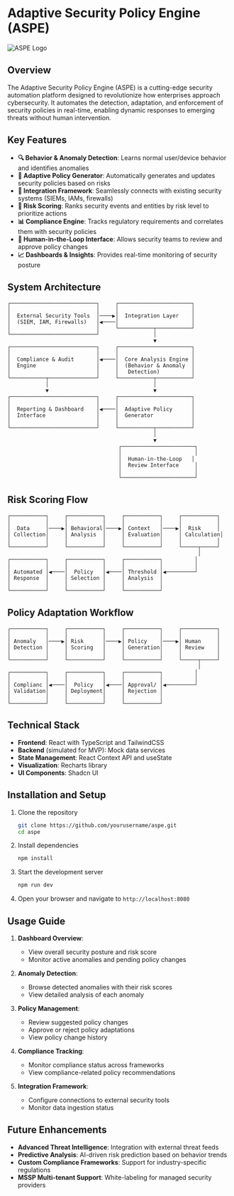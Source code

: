 
# Adaptive Security Policy Engine (ASPE) 

![ASPE Logo](https://via.placeholder.com/200x80?text=ASPE)

## Overview

The Adaptive Security Policy Engine (ASPE) is a cutting-edge security automation platform designed to revolutionize how enterprises approach cybersecurity. It automates the detection, adaptation, and enforcement of security policies in real-time, enabling dynamic responses to emerging threats without human intervention.

## Key Features

- **🔍 Behavior & Anomaly Detection**: Learns normal user/device behavior and identifies anomalies
- **📝 Adaptive Policy Generator**: Automatically generates and updates security policies based on risks
- **🔄 Integration Framework**: Seamlessly connects with existing security systems (SIEMs, IAMs, firewalls)
- **🎯 Risk Scoring**: Ranks security events and entities by risk level to prioritize actions
- **📊 Compliance Engine**: Tracks regulatory requirements and correlates them with security policies
- **🧠 Human-in-the-Loop Interface**: Allows security teams to review and approve policy changes
- **📈 Dashboards & Insights**: Provides real-time monitoring of security posture

## System Architecture

```
┌───────────────────────────┐     ┌───────────────────────┐
│                           │     │                       │
│  External Security Tools  │────▶│  Integration Layer    │
│  (SIEM, IAM, Firewalls)   │◀────│                       │
│                           │     └───────────┬───────────┘
└───────────────────────────┘                 │
                                              ▼
┌───────────────────────────┐     ┌───────────────────────┐
│                           │     │                       │
│  Compliance & Audit       │◀────│  Core Analysis Engine │
│  Engine                   │     │  (Behavior & Anomaly  │
│                           │     │   Detection)          │
└───────────┬───────────────┘     └───────────┬───────────┘
            │                                 │
            ▼                                 ▼
┌───────────────────────────┐     ┌───────────────────────┐
│                           │     │                       │
│  Reporting & Dashboard    │◀────│  Adaptive Policy      │
│  Interface                │     │  Generator            │
│                           │     │                       │
└───────────────────────────┘     └───────────┬───────────┘
                                              │
                                              ▼
                                   ┌───────────────────────┐
                                   │                       │
                                   │  Human-in-the-Loop   │
                                   │  Review Interface     │
                                   │                       │
                                   └───────────────────────┘
```

## Risk Scoring Flow

```
┌───────────┐     ┌───────────┐     ┌───────────┐     ┌───────────┐
│           │     │           │     │           │     │           │
│  Data     │────▶│ Behavioral│────▶│ Context   │────▶│  Risk     │
│ Collection│     │ Analysis  │     │ Evaluation│     │ Calculation│
│           │     │           │     │           │     │           │
└───────────┘     └───────────┘     └───────────┘     └─────┬─────┘
                                                            │
┌───────────┐     ┌───────────┐     ┌───────────┐          │
│           │     │           │     │           │          │
│ Automated │◀────│  Policy   │◀────│ Threshold │◀─────────┘
│ Response  │     │ Selection │     │ Analysis  │
│           │     │           │     │           │
└───────────┘     └───────────┘     └───────────┘
```

## Policy Adaptation Workflow

```
┌───────────┐     ┌───────────┐     ┌───────────┐     ┌───────────┐
│           │     │           │     │           │     │           │
│ Anomaly   │────▶│ Risk      │────▶│ Policy    │────▶│ Human     │
│ Detection │     │ Scoring   │     │ Generation│     │ Review    │
│           │     │           │     │           │     │           │
└───────────┘     └───────────┘     └───────────┘     └─────┬─────┘
                                                            │
┌───────────┐     ┌───────────┐     ┌───────────┐          │
│           │     │           │     │           │          │
│ Complianc │◀────│  Policy   │◀────│ Approval/ │◀─────────┘
│ Validation│     │ Deployment│     │ Rejection │
│           │     │           │     │           │
└───────────┘     └───────────┘     └───────────┘
```

## Technical Stack

- **Frontend**: React with TypeScript and TailwindCSS
- **Backend** (simulated for MVP): Mock data services
- **State Management**: React Context API and useState
- **Visualization**: Recharts library 
- **UI Components**: Shadcn UI

## Installation and Setup

1. Clone the repository
   ```bash
   git clone https://github.com/yourusername/aspe.git
   cd aspe
   ```

2. Install dependencies
   ```bash
   npm install
   ```

3. Start the development server
   ```bash
   npm run dev
   ```

4. Open your browser and navigate to `http://localhost:8080`

## Usage Guide

1. **Dashboard Overview**:
   - View overall security posture and risk score
   - Monitor active anomalies and pending policy changes

2. **Anomaly Detection**:
   - Browse detected anomalies with their risk scores
   - View detailed analysis of each anomaly

3. **Policy Management**:
   - Review suggested policy changes
   - Approve or reject policy adaptations
   - View policy change history

4. **Compliance Tracking**:
   - Monitor compliance status across frameworks
   - View compliance-related policy recommendations

5. **Integration Framework**:
   - Configure connections to external security tools
   - Monitor data ingestion status

## Future Enhancements

- **Advanced Threat Intelligence**: Integration with external threat feeds
- **Predictive Analysis**: AI-driven risk prediction based on behavior trends
- **Custom Compliance Frameworks**: Support for industry-specific regulations
- **MSSP Multi-tenant Support**: White-labeling for managed security providers


